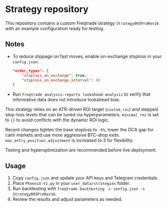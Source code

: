 # Strategy repository

This repository contains a custom Freqtrade strategy `Strategy005ProRev16` with
an example configuration ready for testing.

## Notes

- To reduce slippage on fast moves, enable on-exchange stoploss in your `config.json`:
  ```json
  "order_types": {
      "stoploss_on_exchange": true,
      "stoploss_on_exchange_interval": 60
  }
  ```
- Run `freqtrade analysis-reports lookahead-analysis` to verify that informative
  data does not introduce lookahead bias.

This strategy relies on an ATR-driven ROI target (`custom_roi`) and stepped stop-loss
levels that can be tuned via hyperparameters. `minimal_roi` is set to `{}` to avoid
conflicts with the dynamic ROI logic.

Recent changes tighten the base stoploss to `-6%`, lower the DCA gap for calm markets
and use more aggressive BTC-drop exits. `max_entry_position_adjustment` is increased
to 3 for flexibility.

Testing and hyperoptimization are recommended before live deployment.

## Usage

1. Copy `config.json` and update your API keys and Telegram credentials.
2. Place `PhoeniX-V1.py` in your `user_data/strategies` folder.
3. Run backtesting with `freqtrade backtesting -c config.json -s Strategy005ProRev16`.
4. Review the results and adjust parameters as needed.
